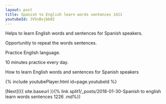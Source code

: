 ```yaml
---
layout: post
title: Spanish to English learn words sentences 1411 
youtubeId: JV5nBvjbb8I
---
```

 
 
Helps to learn English words and sentences for Spanish speakers.

Opportunitiy to repeat the words sentences. 

Practice English language. 
 
10 minutes practice every day. 
 
How to learn English words and sentences for Spanish speakers 
 
{% include youtubePlayer.html id=page.youtubeId %}
 
 
[Next]({{ site.baseurl }}{% link  split1/_posts/2018-01-30-Spanish to english learn words sentences 1226 .md%})
 
